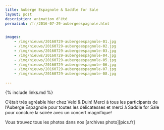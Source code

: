 ```yaml
---
title: Auberge Espagnole & Saddle for Sale
layout: post
description: animation d'été
permalink: /fr/2016-07-29-aubergeespagnole.html

    
images: 
    - /img/nieuws/20160729-aubergeespagnole-01.jpg
    - /img/nieuws/20160729-aubergeespagnole-02.jpg
    - /img/nieuws/20160729-aubergeespagnole-03.jpg
    - /img/nieuws/20160729-aubergeespagnole-04.jpg
    - /img/nieuws/20160729-aubergeespagnole-05.jpg
    - /img/nieuws/20160729-aubergeespagnole-06.jpg
    - /img/nieuws/20160729-aubergeespagnole-07.jpg
    - /img/nieuws/20160729-aubergeespagnole-08.jpg
    
---
```


{% include links.md %}

C’était très agréable hier chez Veld & Duin! Merci à tous les participants de l’Auberge Espagnole pour toutes les délicatesses et merci à Saddle for Sale pour conclure la soirée avec un concert magnifique!

Vous trouvez tous les photos dans nos [archives photo][pics.fr]


